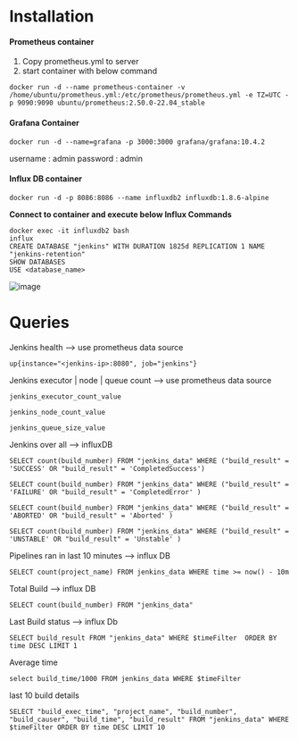 # Installation

#### Prometheus container
1. Copy prometheus.yml to server
2. start container with below command

```
docker run -d --name prometheus-container -v /home/ubuntu/prometheus.yml:/etc/prometheus/prometheus.yml -e TZ=UTC -p 9090:9090 ubuntu/prometheus:2.50.0-22.04_stable
```

#### Grafana Container

```
docker run -d --name=grafana -p 3000:3000 grafana/grafana:10.4.2
```

username : admin
password : admin

#### Influx DB container

```
docker run -d -p 8086:8086 --name influxdb2 influxdb:1.8.6-alpine
```

**Connect to container and execute below Influx Commands**
```
docker exec -it influxdb2 bash 
influx
CREATE DATABASE "jenkins" WITH DURATION 1825d REPLICATION 1 NAME "jenkins-retention"
SHOW DATABASES
USE <database_name>
```

![image](https://github.com/Aj7Ay/EKS-OBSERVABILITY/assets/110721907/8bb85724-b7b4-4cbc-a35b-647870135e26)

# Queries

Jenkins health --> use prometheus data source
```
up{instance="<jenkins-ip>:8080", job="jenkins"}
```

Jenkins executor | node | queue count --> use prometheus data source

```
jenkins_executor_count_value
```

```
jenkins_node_count_value
```

```
jenkins_queue_size_value
```

Jenkins over all --> influxDB

```
SELECT count(build_number) FROM "jenkins_data" WHERE ("build_result" = 'SUCCESS' OR "build_result" = 'CompletedSuccess')

SELECT count(build_number) FROM "jenkins_data" WHERE ("build_result" = 'FAILURE' OR "build_result" = 'CompletedError' )

SELECT count(build_number) FROM "jenkins_data" WHERE ("build_result" = 'ABORTED' OR "build_result" = 'Aborted' )

SELECT count(build_number) FROM "jenkins_data" WHERE ("build_result" = 'UNSTABLE' OR "build_result" = 'Unstable' )
```

Pipelines ran in last 10 minutes --> influx DB

```
SELECT count(project_name) FROM jenkins_data WHERE time >= now() - 10m
```

Total Build --> influx DB

```
SELECT count(build_number) FROM "jenkins_data" 
```

Last Build status --> influx Db
```
SELECT build_result FROM "jenkins_data" WHERE $timeFilter  ORDER BY time DESC LIMIT 1
```

Average time 

```
select build_time/1000 FROM jenkins_data WHERE $timeFilter 
```

last 10 build details

```
SELECT "build_exec_time", "project_name", "build_number", "build_causer", "build_time", "build_result" FROM "jenkins_data" WHERE $timeFilter ORDER BY time DESC LIMIT 10
```

